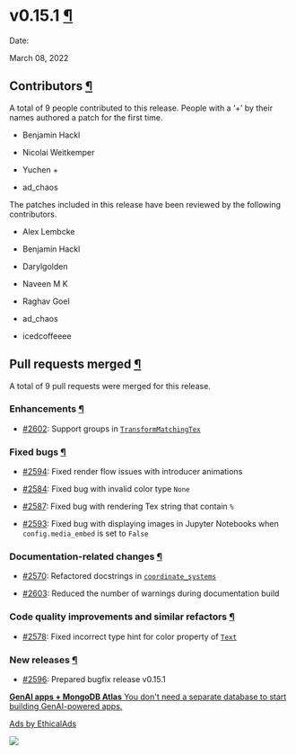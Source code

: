 # v0.15.1 [¶](https://docs.manim.community/en/stable/changelog/0.15.1-changelog.html\#v0-15-1 "Link to this heading")

Date:

March 08, 2022

## Contributors [¶](https://docs.manim.community/en/stable/changelog/0.15.1-changelog.html\#contributors "Link to this heading")

A total of 9 people contributed to this
release. People with a ‘+’ by their names authored a patch for the first
time.

- Benjamin Hackl

- Nicolai Weitkemper

- Yuchen +

- ad\_chaos


The patches included in this release have been reviewed by
the following contributors.

- Alex Lembcke

- Benjamin Hackl

- Darylgolden

- Naveen M K

- Raghav Goel

- ad\_chaos

- icedcoffeeee


## Pull requests merged [¶](https://docs.manim.community/en/stable/changelog/0.15.1-changelog.html\#pull-requests-merged "Link to this heading")

A total of 9 pull requests were merged for this release.

### Enhancements [¶](https://docs.manim.community/en/stable/changelog/0.15.1-changelog.html\#enhancements "Link to this heading")

- [#2602](https://github.com/ManimCommunity/manim/pull/2602): Support groups in [`TransformMatchingTex`](https://docs.manim.community/en/stable/reference/manim.animation.transform_matching_parts.TransformMatchingTex.html#manim.animation.transform_matching_parts.TransformMatchingTex "manim.animation.transform_matching_parts.TransformMatchingTex")


### Fixed bugs [¶](https://docs.manim.community/en/stable/changelog/0.15.1-changelog.html\#fixed-bugs "Link to this heading")

- [#2594](https://github.com/ManimCommunity/manim/pull/2594): Fixed render flow issues with introducer animations

- [#2584](https://github.com/ManimCommunity/manim/pull/2584): Fixed bug with invalid color type `None`

- [#2587](https://github.com/ManimCommunity/manim/pull/2587): Fixed bug with rendering Tex string that contain `%`

- [#2593](https://github.com/ManimCommunity/manim/pull/2593): Fixed bug with displaying images in Jupyter Notebooks when `config.media_embed` is set to `False`


### Documentation-related changes [¶](https://docs.manim.community/en/stable/changelog/0.15.1-changelog.html\#documentation-related-changes "Link to this heading")

- [#2570](https://github.com/ManimCommunity/manim/pull/2570): Refactored docstrings in [`coordinate_systems`](https://docs.manim.community/en/stable/reference/manim.mobject.graphing.coordinate_systems.html#module-manim.mobject.graphing.coordinate_systems "manim.mobject.graphing.coordinate_systems")

- [#2603](https://github.com/ManimCommunity/manim/pull/2603): Reduced the number of warnings during documentation build


### Code quality improvements and similar refactors [¶](https://docs.manim.community/en/stable/changelog/0.15.1-changelog.html\#code-quality-improvements-and-similar-refactors "Link to this heading")

- [#2578](https://github.com/ManimCommunity/manim/pull/2578): Fixed incorrect type hint for color property of [`Text`](https://docs.manim.community/en/stable/reference/manim.mobject.text.text_mobject.Text.html#manim.mobject.text.text_mobject.Text "manim.mobject.text.text_mobject.Text")


### New releases [¶](https://docs.manim.community/en/stable/changelog/0.15.1-changelog.html\#new-releases "Link to this heading")

- [#2596](https://github.com/ManimCommunity/manim/pull/2596): Prepared bugfix release v0.15.1


[**GenAI apps + MongoDB Atlas** You don't need a separate database to start building GenAI-powered apps.](https://server.ethicalads.io/proxy/click/8271/019600f4-e684-7d71-a8e3-2b683c03c18e/)

[Ads by EthicalAds](https://www.ethicalads.io/advertisers/?ref=ea-text)

![](https://server.ethicalads.io/proxy/view/8271/019600f4-e684-7d71-a8e3-2b683c03c18e/)
